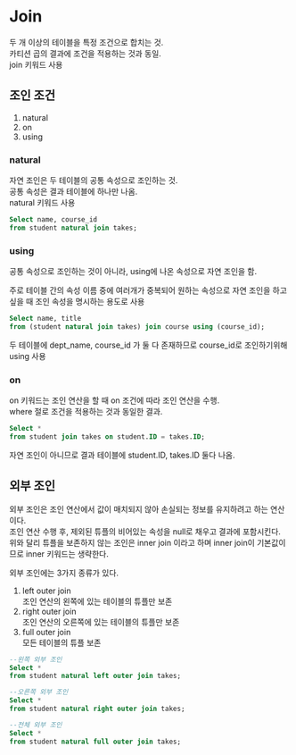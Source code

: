 # Join
두 개 이상의 테이블을 특정 조건으로 합치는 것.  
카티션 곱의 결과에 조건을 적용하는 것과 동일.  
join 키워드 사용  

## 조인 조건
1. natural
2. on
3. using

### natural
자연 조인은 두 테이블의 공통 속성으로 조인하는 것.  
공통 속성은 결과 테이블에 하나만 나옴.  
natural 키워드 사용
```sql
Select name, course_id
from student natural join takes;
```

### using
공통 속성으로 조인하는 것이 아니라, using에 나온 속성으로 자연 조인을 함.  

주로 테이블 간의 속성 이름 중에 여러개가 중복되어 원하는 속성으로 자연 조인을 하고 싶을 때 조인 속성을 명시하는 용도로 사용
```sql
Select name, title
from (student natural join takes) join course using (course_id);
```
두 테이블에 dept_name, course_id 가 둘 다 존재하므로 course_id로 조인하기위해 using 사용

### on
on 키워드는 조인 연산을 할 때 on 조건에 따라 조인 연산을 수행.  
where 절로 조건을 적용하는 것과 동일한 결과.   
```sql
Select *
from student join takes on student.ID = takes.ID;
```
자연 조인이 아니므로 결과 테이블에 student.ID, takes.ID 둘다 나옴.  

## 외부 조인
외부 조인은 조인 연산에서 값이 매치되지 않아 손실되는 정보를 유지하려고 하는 연산이다.  
조인 연산 수행 후, 제외된 튜플의 비어있는 속성을 null로 채우고 결과에 포함시킨다.  
위와 달리 튜플을 보존하지 않는 조인은 inner join 이라고 하며 inner join이 기본값이므로 inner 키워드는 생략한다.  

외부 조인에는 3가지 종류가 있다.  
1. left outer join  
조인 연산의 왼쪽에 있는 테이블의 튜플만 보존
2. right outer join  
조인 연산의 오른쪽에 있는 테이블의 튜플만 보존
3. full outer join  
모든 테이블의 튜플 보존  

```sql
--왼쪽 외부 조인
Select * 
from student natural left outer join takes;

--오른쪽 외부 조인 
Select *
from student natural right outer join takes;

--전체 외부 조인
Select * 
from student natural full outer join takes;
```



